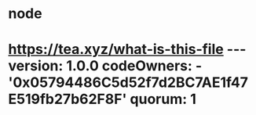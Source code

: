 # node
# https://tea.xyz/what-is-this-file --- version: 1.0.0 codeOwners:   - '0x05794486C5d52f7d2BC7AE1f47E519fb27b62F8F' quorum: 1
